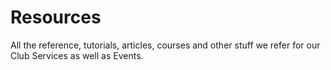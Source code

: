 # Resources
All the reference, tutorials, articles, courses and other stuff we refer for our Club Services as well as Events.
